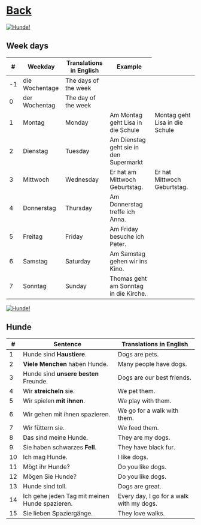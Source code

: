 # [Back](../a1/README.md)

<a href="https://www.youtube.com/watch?v=j4T5C5gyBN4&list=PL5QyCnFPRx0GxaFjdAVkx7K9TfEklY4sg&index=13" target="_blank">
    <img src="http://i3.ytimg.com/vi/j4T5C5gyBN4/maxresdefault.jpg" 
    alt="Hunde!"/></a>

## Week days
<table>
 <thead>
  <tr>
   <th>#</th>
   <th>Weekday</th>
   <th>Translations in English</th>
   <th>Example</th>
  </tr>
 </thead>
 <tbody>
  <tr>
   <td>-1</td>
   <td>die Wochentage</td>
   <td>The days of the week</td>
   <td></td>
  </tr>
  <tr>
   <td>0</td>
   <td>der Wochentag</td>
   <td>The day of the week</td>
   <td></td>
  </tr>
  <tr>
   <td>1</td>
   <td>Montag</td>
   <td>Monday</td>
   <td>Am Montag geht Lisa in die Schule</td>
   <td>Montag geht Lisa in die Schule</td>
  </tr>
  <tr>
   <td>2</td>
   <td>Dienstag</td>
   <td>Tuesday</td>
   <td>Am Dienstag geht sie in den Supermarkt</td>
  </tr>
  <tr>
   <td>3</td>
   <td>Mittwoch</td>
   <td>Wednesday</td>
   <td>Er hat am Mittwoch Geburtstag.</td>
   <td>Er hat Mittwoch Geburtstag.</td>
  </tr>
  <tr>
   <td>4</td>
   <td>Donnerstag</td>
   <td>Thursday</td>
   <td>Am Donnerstag treffe ich Anna.</td>
  </tr>
  <tr>
   <td>5</td>
   <td>Freitag</td>
   <td>Friday</td>
   <td>Am Friday besuche ich Peter.</td>
  </tr>
  <tr>
   <td>6</td>
   <td>Samstag</td>
   <td>Saturday</td>
   <td>Am Samstag gehen wir ins Kino.</td>
  </tr>
  <tr>
   <td>7</td>
   <td>Sonntag</td>
   <td>Sunday</td>
   <td>Thomas geht am Sonntag in die Kirche.</td>
  </tr>
 </tbody>
</table>


<a href="https://www.youtube.com/watch?v=https://www.youtube.com/watch?v=FGFz08E8vVs&list=PL5QyCnFPRx0GxaFjdAVkx7K9TfEklY4sg&index=12" target="_blank">
    <img src="http://i3.ytimg.com/vi/FGFz08E8vVs/maxresdefault.jpg" 
    alt="Hunde!"/></a>

## Hunde

<table>
 <thead>
  <tr>
   <th>#</th>
   <th>Sentence</th>
   <th>Translations in English</th>
  </tr>
 </thead>
 <tbody>
  <tr>
   <td>1</td>
   <td>Hunde sind <strong>Haustiere</strong>.</td>
   <td>Dogs are pets.</td>
  </tr>
  <tr>
   <td>2</td>
   <td><strong>Viele Menchen</strong> haben Hunde.</td>
   <td>Many people have dogs.</td>
  </tr>
  <tr>
   <td>3</td>
   <td>Hunde sind <strong>unsere besten</strong> Freunde.</td>
   <td>Dogs are our best friends.</td>
  </tr>
  <tr>
   <td>4</td>
   <td>Wir <strong>streicheln</strong> sie.</td>
   <td>We pet them.</td>
  </tr>
  <tr>
   <td>5</td>
   <td>Wir spielen <strong>mit ihnen</strong>.</td>
   <td>We play with them.</td>
  </tr>
  <tr>
   <td>6</td>
   <td>Wir gehen mit ihnen spazieren.</td>
   <td>We go for a walk with them.</td>
  </tr>
  <tr>
   <td>7</td>
   <td>Wir füttern sie.</td>
   <td>We feed them.</td>
  </tr>
  <tr>
   <td>8</td>
   <td>Das sind meine Hunde.</td>
   <td>They are my dogs.</td>
  </tr>
  <tr>
   <td>9</td>
   <td>Sie haben schwarzes <strong>Fell</strong>.</td>
   <td>They have black fur.</td>
  </tr>
  <tr>
   <td>10</td>
   <td>Ich mag Hunde.</td>
   <td>I like dogs.</td>
  </tr>
  <tr>
   <td>11</td>
   <td>Mögt ihr Hunde?</td>
   <td>Do you like dogs.</td>
  </tr>
  <tr>
   <td>12</td>
   <td>Mögen Sie Hunde?</td>
   <td>Do you like dogs.</td>
  </tr>
  <tr>
   <td>13</td>
   <td>Hunde sind toll.</td>
   <td>Dogs are great.</td>
  </tr>
  <tr>
   <td>14</td>
   <td>Ich gehe jeden Tag mit meinen Hunde spazieren.</td>
   <td>Every day, I go for a walk with my dogs.</td>
  </tr>
  <tr>
   <td>15</td>
   <td>Sie lieben Spaziergänge.</td>
   <td>They love walks.</td>
  </tr>
 </tbody>
</table>
